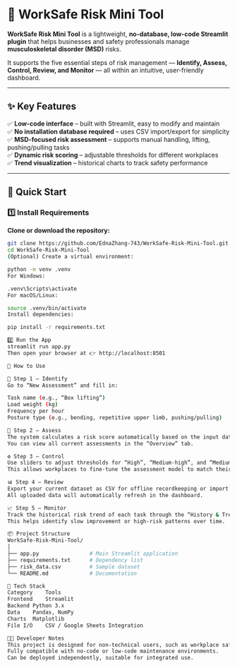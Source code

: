 # 🧩 WorkSafe Risk Mini Tool

**WorkSafe Risk Mini Tool** is a lightweight, **no-database, low-code Streamlit plugin** that helps businesses and safety professionals manage **musculoskeletal disorder (MSD)** risks.  

It supports the five essential steps of risk management — **Identify, Assess, Control, Review, and Monitor** — all within an intuitive, user-friendly dashboard.

---

## ✨ Key Features

✅ **Low-code interface** – built with Streamlit, easy to modify and maintain  
✅ **No installation database required** – uses CSV import/export for simplicity  
✅ **MSD-focused risk assessment** – supports manual handling, lifting, pushing/pulling tasks  
✅ **Dynamic risk scoring** – adjustable thresholds for different workplaces  
✅ **Trend visualization** – historical charts to track safety performance  

---

## 🚀 Quick Start

### 1️⃣ Install Requirements

**Clone or download the repository:**
```bash
git clone https://github.com/EdnaZhang-743/WorkSafe-Risk-Mini-Tool.git
cd WorkSafe-Risk-Mini-Tool
(Optional) Create a virtual environment:

python -m venv .venv
For Windows:

.venv\Scripts\activate
For macOS/Linux:

source .venv/bin/activate
Install dependencies:

pip install -r requirements.txt

2️⃣ Run the App
streamlit run app.py
Then open your browser at 👉 http://localhost:8501

🧭 How to Use

🪪 Step 1 — Identify
Go to “New Assessment” and fill in:

Task name (e.g., “Box lifting”)
Load weight (kg)
Frequency per hour
Posture type (e.g., bending, repetitive upper limb, pushing/pulling)

🧮 Step 2 — Assess
The system calculates a risk score automatically based on the input data.
You can view all current assessments in the “Overview” tab.

⚙️ Step 3 — Control
Use sliders to adjust thresholds for “High”, “Medium-high”, and “Medium” risk levels.
This allows workplaces to fine-tune the assessment model to match their internal safety policies.

📊 Step 4 — Review
Export your current dataset as CSV for offline recordkeeping or import new data from Google Sheets.
All uploaded data will automatically refresh in the dashboard.

📈 Step 5 — Monitor
Track the historical risk trend of each task through the “History & Trends” section.
This helps identify slow improvement or high-risk patterns over time.

📦 Project Structure
WorkSafe-Risk-Mini-Tool/
│
├── app.py                # Main Streamlit application
├── requirements.txt      # Dependency list
├── risk_data.csv         # Sample dataset
└── README.md             # Documentation

🧰 Tech Stack
Category	Tools
Frontend	Streamlit
Backend	Python 3.x
Data	Pandas, NumPy
Charts	Matplotlib
File I/O	CSV / Google Sheets Integration

🧑‍💻 Developer Notes
This project is designed for non-technical users, such as workplace safety professionals.
Fully compatible with no-code or low-code maintenance environments.
Can be deployed independently, suitable for integrated use.

